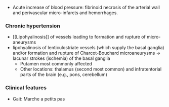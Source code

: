 - Acute increase of blood pressure: fibrinoid necrosis of the arterial wall and perivascular micro-infarcts and hemorrhages.

### Chronic hypertension
- [[Lipohyalinosis]] of vessels leading to formation and rupture of micro-aneurysms 
- lipohyalinosis of lenticulostriate vessels (which supply the basal ganglia) and/or formation and rupture of Charcot-Bouchard microaneurysms → lacunar strokes (ischemia) of the basal ganglia
    - Putamen most commonly affected
    - Other locations: thalamus (second most common) and infratentorial parts of the brain (e.g., pons, cerebellum)

### Clinical features
- Gait: Marche a petits pas 

